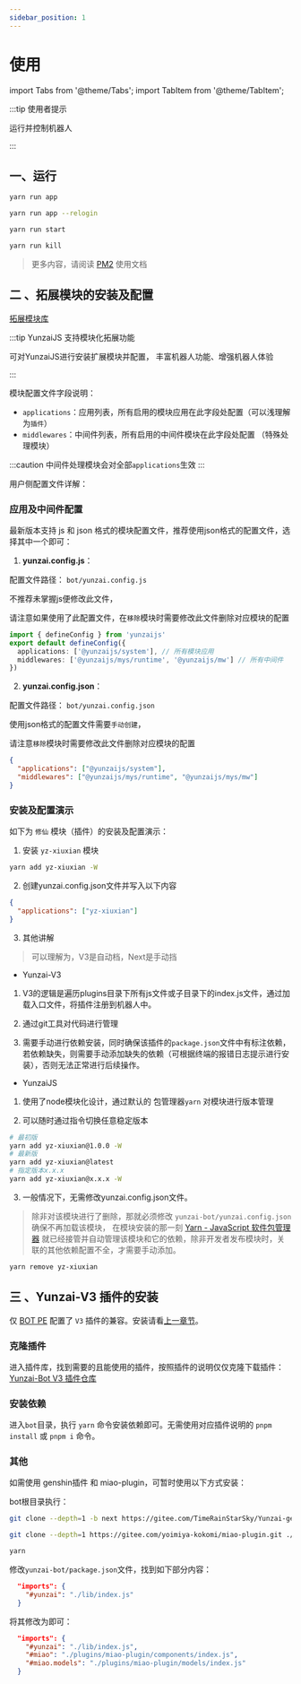 ```yaml
---
sidebar_position: 1
---
```


# 使用

import Tabs from '@theme/Tabs';
import TabItem from '@theme/TabItem';

:::tip 使用者提示

运行并控制机器人

:::

## 一、运行

```sh title="启动"
yarn run app
```

```sh title="重新登录"
yarn run app --relogin
```

```sh title="进程托管"
yarn run start
```

```sh title="杀死进程"
yarn run kill
```

> 更多内容，请阅读 [PM2](https://pm2.keymetrics.io/) 使用文档

## 二 、拓展模块的安装及配置

[拓展模块库](/docs/docs/category/module-shop)

:::tip YunzaiJS 支持模块化拓展功能

可对YunzaiJS进行安装扩展模块并配置，
丰富机器人功能、增强机器人体验

:::

模块配置文件字段说明：

- `applications`：应用列表，所有启用的模块应用在此字段处配置（可以浅理解为`插件`）
- `middlewares`：中间件列表，所有启用的中间件模块在此字段处配置 （特殊处理模块）

:::caution 中间件处理模块会对全部`applications`生效
:::

用户侧配置文件详解：

### 应用及中间件配置

最新版本支持 js 和 json 格式的模块配置文件，推荐使用json格式的配置文件，选择其中一个即可：

1. **yunzai.config.js**：

配置文件路径： `bot/yunzai.config.js`

不推荐未掌握js便修改此文件，

请注意如果使用了此配置文件，在`移除`模块时需要修改此文件删除对应模块的配置

```ts title="yunzai.config.js"
import { defineConfig } from 'yunzaijs'
export default defineConfig({
  applications: ['@yunzaijs/system'], // 所有模块应用
  middlewares: ['@yunzaijs/mys/runtime', '@yunzaijs/mw'] // 所有中间件
})
```

2. **yunzai.config.json**：

配置文件路径： `bot/yunzai.config.json`

使用json格式的配置文件需要`手动创建`，

请注意`移除`模块时需要修改此文件删除对应模块的配置

```json title="yunzai.config.json"
{
  "applications": ["@yunzaijs/system"],
  "middlewares": ["@yunzaijs/mys/runtime", "@yunzaijs/mys/mw"]
}
```

### 安装及配置演示

如下为 `修仙` 模块（插件）的安装及配置演示：

1. 安装 `yz-xiuxian` 模块

```sh
yarn add yz-xiuxian -W
```

2. 创建yunzai.config.json文件并写入以下内容

```json title="yunzai.config.json"
{
  "applications": ["yz-xiuxian"]
}
```

3. 其他讲解

> 可以理解为，V3是自动档，Next是手动挡

- Yunzai-V3

1. V3的逻辑是遍历plugins目录下所有js文件或子目录下的index.js文件，通过加载入口文件，将插件注册到机器人中。

2. 通过git工具对代码进行管理

3. 需要手动进行依赖安装，同时确保该插件的`package.json`文件中有标注依赖，若依赖缺失，则需要手动添加缺失的依赖（可根据终端的报错日志提示进行安装），否则无法正常进行后续操作。

- YunzaiJS

1. 使用了node模块化设计，通过默认的 包管理器`yarn` 对模块进行版本管理

2. 可以随时通过指令切换任意稳定版本

```sh title="版本切换示例"
# 最初版
yarn add yz-xiuxian@1.0.0 -W
# 最新版
yarn add yz-xiuxian@latest
# 指定版本x.x.x
yarn add yz-xiuxian@x.x.x -W
```

3. 一般情况下，无需修改yunzai.config.json文件。

> 除非对该模块进行了删除，那就必须修改 `yunzai-bot/yunzai.config.json` 确保不再加载该模块，
> 在模块安装的那一刻 [Yarn - JavaScript 软件包管理器](https://www.yarnpkg.cn/) 就已经接管并自动管理该模块和它的依赖，除非开发者发布模块时，关联的其他依赖配置不全，才需要手动添加。

```sh title="删除yu-xiuxian模块示例"
yarn remove yz-xiuxian
```

## 三 、Yunzai-V3 插件的安装

仅 [BOT PE](https://github.com/yunzaijs/yunzai-bot) 配置了 `V3` 插件的兼容。安装请看[上一章节](/docs/docs/b-next/user-docs/translate-your-site)。

### 克隆插件

进入插件库，找到需要的且能使用的插件，按照插件的说明仅仅克隆下载插件：[Yunzai-Bot V3 插件仓库](https://github.com/yhArcadia/Yunzai-Bot-plugins-index)

### 安装依赖

进入`bot`目录，执行 `yarn` 命令安装依赖即可。无需使用对应插件说明的 `pnpm install` 或 `pnpm i` 命令。

### 其他

如需使用 genshin插件 和 miao-plugin，可暂时使用以下方式安装：

bot根目录执行：

```sh title="genshin"
git clone --depth=1 -b next https://gitee.com/TimeRainStarSky/Yunzai-genshin.git ./plugins/genshin/
```

```sh title="miao-plugin"
git clone --depth=1 https://gitee.com/yoimiya-kokomi/miao-plugin.git ./plugins/miao-plugin/
```

```sh title="安装依赖"
yarn
```

修改`yunzai-bot/package.json`文件，找到如下部分内容：

```json title="yunzai-bot/package.json"
  "imports": {
    "#yunzai": "./lib/index.js"
  }
```

将其修改为即可：

```json title="yunzai-bot/package.json"
  "imports": {
    "#yunzai": "./lib/index.js",
    "#miao": "./plugins/miao-plugin/components/index.js",
    "#miao.models": "./plugins/miao-plugin/models/index.js"
  }
```
